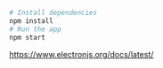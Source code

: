 
```bash
# Install dependencies
npm install
# Run the app
npm start
```
https://www.electronjs.org/docs/latest/